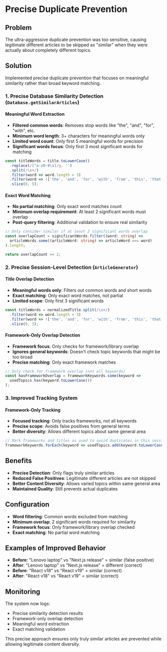 # Precise Duplicate Prevention

## Problem
The ultra-aggressive duplicate prevention was too sensitive, causing legitimate different articles to be skipped as "similar" when they were actually about completely different topics.

## Solution
Implemented precise duplicate prevention that focuses on meaningful similarity rather than broad keyword matching.

### 1. Precise Database Similarity Detection (`Database.getSimilarArticles`)

#### Meaningful Word Extraction
- **Filtered common words**: Removes stop words like "the", "and", "for", "with", etc.
- **Minimum word length**: 3+ characters for meaningful words only
- **Limited word count**: Only first 5 meaningful words for precision
- **Significant words focus**: Only first 3 most significant words for matching

```typescript
const titleWords = title.toLowerCase()
  .replace(/[^a-z0-9\s]/g, '')
  .split(/\s+/)
  .filter(word => word.length > 3)
  .filter(word => !['the', 'and', 'for', 'with', 'from', 'this', 'that', 'are', 'was', 'were', 'have', 'has', 'had', 'will', 'would', 'could', 'should', 'may', 'might', 'can', 'must', 'shall'].includes(word))
  .slice(0, 5);
```

#### Exact Word Matching
- **No partial matching**: Only exact word matches count
- **Minimum overlap requirement**: At least 2 significant words must overlap
- **Post-query filtering**: Additional validation to ensure real similarity

```typescript
// Only consider similar if at least 2 significant words overlap
const overlapCount = significantWords.filter((word: string) => 
  articleWords.some((articleWord: string) => articleWord === word)
).length;

return overlapCount >= 2;
```

### 2. Precise Session-Level Detection (`ArticleGenerator`)

#### Title Overlap Detection
- **Meaningful words only**: Filters out common words and short words
- **Exact matching**: Only exact word matches, not partial
- **Limited scope**: Only first 3 significant words

```typescript
const titleWords = normalizedTitle.split(/\s+/)
  .filter(word => word.length > 3)
  .filter(word => !['the', 'and', 'for', 'with', 'from', 'this', 'that', 'are', 'was', 'were', 'have', 'has', 'had', 'will', 'would', 'could', 'should', 'may', 'might', 'can', 'must', 'shall'].includes(word))
  .slice(0, 3);
```

#### Framework-Only Overlap Detection
- **Framework focus**: Only checks for framework/library overlap
- **Ignores general keywords**: Doesn't check topic keywords that might be too broad
- **Precise matching**: Only exact framework matches

```typescript
// Only check for framework overlap (not all keywords)
const hasFrameworkOverlap = frameworkKeywords.some(keyword => 
  usedTopics.has(keyword.toLowerCase())
);
```

### 3. Improved Tracking System

#### Framework-Only Tracking
- **Focused tracking**: Only tracks frameworks, not all keywords
- **Precise scope**: Avoids false positives from general terms
- **Better diversity**: Allows different topics about same general area

```typescript
// Mark frameworks and titles as used to avoid duplicates in this session
frameworkKeywords.forEach(keyword => usedTopics.add(keyword.toLowerCase()));
```

## Benefits
- **Precise Detection**: Only flags truly similar articles
- **Reduced False Positives**: Legitimate different articles are not skipped
- **Better Content Diversity**: Allows varied topics within same general area
- **Maintained Quality**: Still prevents actual duplicates

## Configuration
- **Word filtering**: Common words excluded from matching
- **Minimum overlap**: 2 significant words required for similarity
- **Framework focus**: Only framework/library overlap checked
- **Exact matching**: No partial word matching

## Examples of Improved Behavior
- **Before**: "Lenovo laptop" vs "Next.js release" = similar (false positive)
- **After**: "Lenovo laptop" vs "Next.js release" = different (correct)
- **Before**: "React v18" vs "React v19" = similar (correct)
- **After**: "React v18" vs "React v19" = similar (correct)

## Monitoring
The system now logs:
- Precise similarity detection results
- Framework-only overlap detection
- Meaningful word extraction
- Exact matching validation

This precise approach ensures only truly similar articles are prevented while allowing legitimate content diversity.

